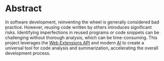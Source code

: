 # Abstract

In software development, reinventing the wheel is generally considered bad
practice. However, reusing code written by others introduces significant risks.
Identifying imperfections in reused programs or code snippets can be
challenging without thorough analysis, which can be time-consuming. This
project leverages the [Web Extensions API](#) and modern [AI]() to create a
universal tool for code analysis and summarization, accelerating the overall
development process.
